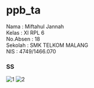 # ppb_ta

<p>
Nama : Miftahul Jannah <br>
Kelas : XI RPL 6<br>
No.Absen : 18 <br>
Sekolah : SMK TELKOM MALANG <br>
NIS : 4749/1466.070
</p>
<h3> SS </h3>

![1](https://cloud.githubusercontent.com/assets/22139208/26135470/dd7c1f92-3adf-11e7-8730-b005aaa9b309.JPG)
![2](https://cloud.githubusercontent.com/assets/22139208/26135471/dd80440a-3adf-11e7-85f3-d24d0ca87b75.JPG)
